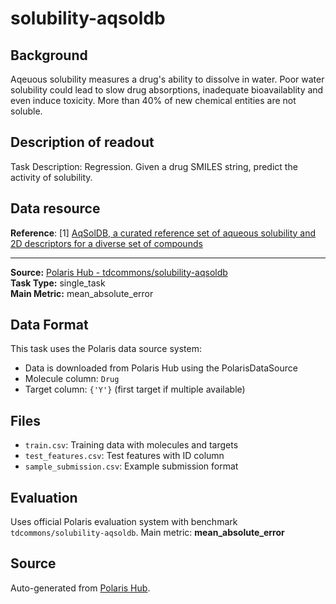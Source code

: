 # solubility-aqsoldb

## Background
Aqeuous solubility measures a drug's ability to dissolve in water. Poor water solubility could lead to slow drug absorptions, inadequate bioavailablity and even induce toxicity. More than 40% of new chemical entities are not soluble.

## Description of readout
Task Description: Regression. Given a drug SMILES string, predict the activity of solubility.

## Data resource
**Reference**: [1] [AqSolDB, a curated reference set of aqueous solubility and 2D descriptors for a diverse set of compounds](https://www.nature.com/articles/s41597-019-0151-1)

---

**Source:** [Polaris Hub - tdcommons/solubility-aqsoldb](https://polarishub.io)  
**Task Type:** single_task  
**Main Metric:** mean_absolute_error

## Data Format

This task uses the Polaris data source system:
- Data is downloaded from Polaris Hub using the PolarisDataSource
- Molecule column: `Drug`
- Target column: `{'Y'}` (first target if multiple available)

## Files

- `train.csv`: Training data with molecules and targets
- `test_features.csv`: Test features with ID column
- `sample_submission.csv`: Example submission format

## Evaluation

Uses official Polaris evaluation system with benchmark `tdcommons/solubility-aqsoldb`.
Main metric: **mean_absolute_error**

## Source

Auto-generated from [Polaris Hub](https://polarishub.io/).
